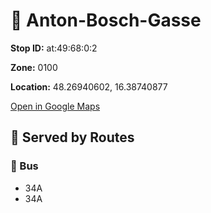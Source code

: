 # 🚉 Anton-Bosch-Gasse


**Stop ID:** at:49:68:0:2

**Zone:** 0100

**Location:** 48.26940602, 16.38740877

[Open in Google Maps](https://www.google.com/maps?q=48.26940602,16.38740877)

## 🚆 Served by Routes

### 🚌 Bus
- 34A
- 34A